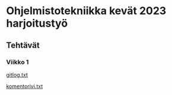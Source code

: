 # Ohjelmistotekniikka kevät 2023 harjoitustyö


## Tehtävät

### Viikko 1
 
 [gitlog.txt](https://github.com/KyperCT/otk2023-harjoitustyo/blob/main/laskarit/viikko1/gitlog.txt)
 
 [komentorivi.txt](https://github.com/KyperCT/otk2023-harjoitustyo/blob/main/laskarit/viikko1/komentorivi.txt)
 
 
